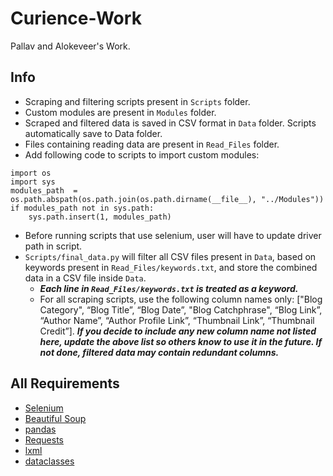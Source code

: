 # Curience-Work
Pallav and Alokeveer's Work.

## Info
- Scraping and filtering scripts present in `Scripts` folder.
- Custom modules are present in `Modules` folder.
- Scraped and filtered data is saved in CSV format in `Data` folder. Scripts automatically save to Data folder.
- Files containing reading data are present in `Read_Files` folder.
- Add following code to scripts to import custom modules:
```
import os
import sys
modules_path  = os.path.abspath(os.path.join(os.path.dirname(__file__), "../Modules"))
if modules_path not in sys.path:
    sys.path.insert(1, modules_path)
```
- Before running scripts that use selenium, user will have to update driver path in script.
- `Scripts/final_data.py` will filter all CSV files present in `Data`, based on keywords present in `Read_Files/keywords.txt`, and store the combined data in a CSV file inside `Data`.
    - ***Each line in `Read_Files/keywords.txt` is treated as a keyword.***
    - For all scraping scripts, use the following column names only: ["Blog Category", “Blog Title”, “Blog Date”, "Blog Catchphrase", “Blog Link”, “Author Name”, “Author Profile Link”, “Thumbnail Link”, “Thumbnail Credit”]. ***If you decide to include any new column name not listed here, update the above list so others know to use it in the future. If not done, filtered data may contain redundant columns.***

## All Requirements
- [Selenium](https://pypi.org/project/selenium/)
- [Beautiful Soup](https://pypi.org/project/beautifulsoup4/)
- [pandas](https://pypi.org/project/pandas/)
- [Requests](https://pypi.org/project/requests/)
- [lxml](https://pypi.org/project/lxml/)
- [dataclasses](https://pypi.org/project/dataclasses/)
